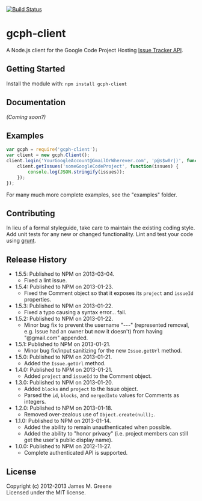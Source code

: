 [![Build Status](https://travis-ci.org/JamesMGreene/node-gcph-client.png)](https://travis-ci.org/JamesMGreene/node-gcph-client)

# gcph-client

A Node.js client for the Google Code Project Hosting [Issue Tracker API](http://code.google.com/p/support/wiki/IssueTrackerAPI).

## Getting Started
Install the module with: `npm install gcph-client`


## Documentation
_(Coming soon?)_


## Examples
```js
var gcph = require('gcph-client');
var client = new gcph.Client();
client.login('YourGoogleAccount@GmailOrWherever.com', 'p@s$w0r|)', function() {
	client.getIssues('someGoogleCodeProject', function(issues) {
		console.log(JSON.stringify(issues));
	});
});
```

For many much more complete examples, see the "examples" folder.


## Contributing
In lieu of a formal styleguide, take care to maintain the existing coding style. Add unit tests for any new or changed functionality. Lint and test your code using [grunt](http://gruntjs.com/).


## Release History
 - 1.5.5: Published to NPM on 2013-03-04.
    - Fixed a lint issue.
 - 1.5.4: Published to NPM on 2013-01-23.
    - Fixed the Comment object so that it exposes its `project` and `issueId` properties.
 - 1.5.3: Published to NPM on 2013-01-22.
    - Fixed a typo causing a syntax error... fail.
 - 1.5.2: Published to NPM on 2013-01-22.
    - Minor bug fix to prevent the username "---" (represented removal, e.g. Issue had an owner but now it doesn't) from having "@gmail.com" appended.
 - 1.5.1: Published to NPM on 2013-01-21.
    - Minor bug fix/input sanitizing for the new `Issue.getUrl` method.
 - 1.5.0: Published to NPM on 2013-01-21.
    - Added the `Issue.getUrl` method.
 - 1.4.0: Published to NPM on 2013-01-21.
    - Added `project` and `issueId` to the Comment object.
 - 1.3.0: Published to NPM on 2013-01-20.
    - Added `blocks` and `project` to the Issue object.
    - Parsed the `id`, `blocks`, and `mergedInto` values for Comments as integers.
 - 1.2.0: Published to NPM on 2013-01-18.
    - Removed over-zealous use of `Object.create(null);`.
 - 1.1.0: Published to NPM on 2013-01-14.
    - Added the ability to remain unauthenticated when possible.
    - Added the ability to "honor privacy" (i.e. project members can still get the user's public display name).
 - 1.0.0: Published to NPM on 2012-11-27.
    - Complete authenticated API is supported.


## License
Copyright (c) 2012-2013 James M. Greene  
Licensed under the MIT license.
